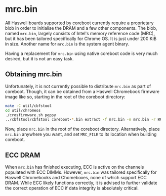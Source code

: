 # mrc.bin

All Haswell boards supported by coreboot currently require a proprietary
blob in order to initialise the DRAM and a few other components. The
blob, named `mrc.bin`, largely consists of Intel's memory reference code
(MRC), but it has been tailored specifically for Chrome OS. It is just
under 200 KiB in size. Another name for `mrc.bin` is the system agent
binary.

Having a replacement for `mrc.bin` using native coreboot code is very
much desired, but it is not an easy task.

## Obtaining mrc.bin

Unfortunately, it is not currently possible to distribute `mrc.bin` as
part of coreboot. Though, it can be obtained from a Haswell Chromebook
firmware image like so, starting in the root of the coreboot directory:

```bash
make -C util/cbfstool
cd util/chromeos
./crosfirmware.sh peppy
../cbfstool/cbfstool coreboot-*.bin extract -f mrc.bin -n mrc.bin -r RO_SECTION
```

Now, place `mrc.bin` in the root of the coreboot directory.
Alternatively, place `mrc.bin` anywhere you want, and set `MRC_FILE` to
its location when building coreboot.

## ECC DRAM

When `mrc.bin` has finished executing, ECC is active on the channels
populated with ECC DIMMs. However, `mrc.bin` was tailored specifically
for Haswell Chromebooks and Chomeboxes, none of which support ECC DRAM.
While ECC likely functions correctly, it is advised to further validate
the correct operation of ECC if data integrity is absolutely critical.

